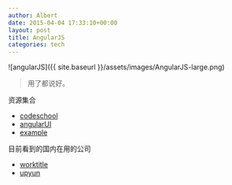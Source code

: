 ```yaml
---
author: Albert
date: 2015-04-04 17:33:10+00:00
layout: post
title: AngularJS
categories: tech
---
```


![angularJS]({{ site.baseurl }}/assets/images/AngularJS-large.png)

> 用了都说好。

资源集合

* [codeschool](http://campus.codeschool.com/courses/shaping-up-with-angular-js/intro)
* [angularUI](http://angular-ui.github.io/)
* [example](http://weblogs.asp.net/dwahlin/learning-angularjs-by-example-the-customer-manager-application)

目前看到的国内在用的公司

* [worktitle](https://worktile.com/)
* [upyun](https://upyun.com/)



